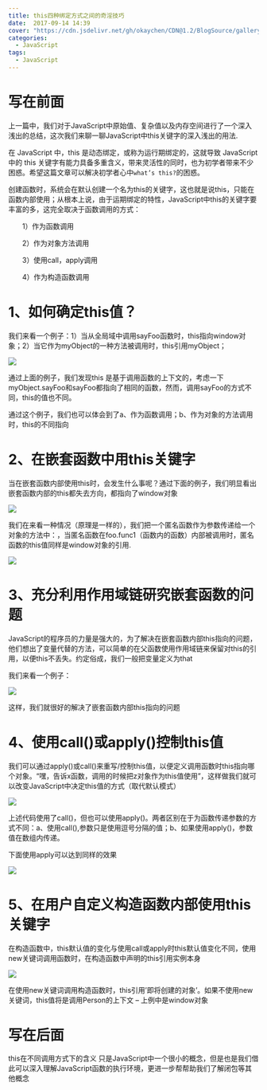 ```yaml
---
title: this四种绑定方式之间的奇淫技巧
date:  2017-09-14 14:39
cover: "https://cdn.jsdelivr.net/gh/okaychen/CDN@1.2/BlogSource/gallery/thumb_034.jpg"
categories:
  - JavaScript
tags:
  - JavaScript
---
```

# 写在前面
上一篇中，我们对于JavaScript中原始值、复杂值以及内存空间进行了一个深入浅出的总结，这次我们来聊一聊JavaScript中this关键字的深入浅出的用法.

在 JavaScript 中，this 是动态绑定，或称为运行期绑定的，这就导致 JavaScript 中的 this 关键字有能力具备多重含义，带来灵活性的同时，也为初学者带来不少困惑。希望这篇文章可以解决初学者心中`what’s this?`的困惑。

创建函数时，系统会在默认创建一个名为this的关键字，这也就是说this，只能在函数内部使用；从根本上说，由于运期绑定的特性，JavaScript中this的关键字要丰富的多，这完全取决于函数调用的方式：

　　1）作为函数调用

　　2）作为对象方法调用

　　3）使用call，apply调用

　　4）作为构造函数调用

<!-- more -->

# 1、如何确定this值？
我们来看一个例子：1）当从全局域中调用sayFoo函数时，this指向window对象；2）当它作为myObject的一种方法被调用时，this引用myObject；

<fancybox>![](https://www.chenqaq.com/assets/cnblogs_img/1140602-20170914141956141-1778155654.png)</fancybox>

通过上面的例子，我们发现this 是基于调用函数的上下文的，考虑一下myObject.sayFoo和sayFoo都指向了相同的函数，然而，调用sayFoo的方式不同，this的值也不同。

通过这个例子，我们也可以体会到了a、作为函数调用；b、作为对象的方法调用时，this的不同指向

# 2、在嵌套函数中用this关键字
当在嵌套函数内部使用this时，会发生什么事呢？通过下面的例子，我们明显看出嵌套函数内部的this都失去方向，都指向了window对象

<fancybox>![](https://www.chenqaq.com/assets/cnblogs_img/1140602-20170914142027578-1101692849.png)</fancybox>

我们在来看一种情况（原理是一样的），我们把一个匿名函数作为参数传递给一个对象的方法中：，当匿名函数在foo.func1（函数内的函数）内部被调用时，匿名函数的this值同样是window对象的引用.

<fancybox>![](https://www.chenqaq.com/assets/cnblogs_img/1140602-20170914142042469-1689763273.png)</fancybox>

# 3、充分利用作用域链研究嵌套函数的问题
JavaScript的程序员的力量是强大的，为了解决在嵌套函数内部this指向的问题，他们想出了变量代替的方法，可以简单的在父函数使用作用域链来保留对this的引用，以便this不丢失。约定俗成，我们一般把变量定义为that

我们来看一个例子：

<fancybox>![](https://www.chenqaq.com/assets/cnblogs_img/1140602-20170914142106360-274712102.png)</fancybox>

这样，我们就很好的解决了嵌套函数内部this指向的问题

# 4、使用call()或apply()控制this值
我们可以通过apply()或call()来重写/控制this值，以便定义调用函数时this指向哪个对象。“嘿，告诉x函数，调用的时候把z对象作为this值使用”，这样做我们就可以改变JavaScript中决定this值的方式（取代默认模式）

<fancybox>![](https://www.chenqaq.com/assets/cnblogs_img/1140602-20170914142136672-1021104752.png)</fancybox>

上述代码使用了call()，但也可以使用apply()。两者区别在于为函数传递参数的方式不同：a、使用call(),参数只是使用逗号分隔的值；b、如果使用apply()，参数值在数组内传递。

下面使用apply可以达到同样的效果

<fancybox>![](https://www.chenqaq.com/assets/cnblogs_img/1140602-20170914142148750-521591263.png)</fancybox> 

# 5、在用户自定义构造函数内部使用this关键字
在构造函数中，this默认值的变化与使用call或apply时this默认值变化不同，使用new关键词调用函数时，在构造函数中声明的this引用实例本身
 
<fancybox>![](https://www.chenqaq.com/assets/cnblogs_img/1140602-20170914143819407-1242808599.png)</fancybox>
 
在使用new关键词调用构造函数时，this引用’即将创建的对象’。如果不使用new关键词，this值将是调用Person的上下文 – 上例中是window对象

 
# 写在后面
this在不同调用方式下的含义 只是JavaScript中一个很小的概念，但是也是我们借此可以深入理解JavaScript函数的执行环境，更进一步帮帮助我们了解闭包等其他概念